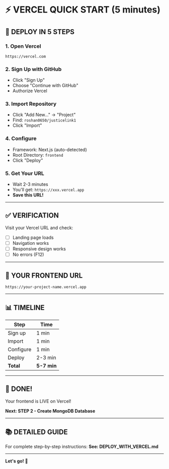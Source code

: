 # ⚡ VERCEL QUICK START (5 minutes)

## 🚀 DEPLOY IN 5 STEPS

### 1. Open Vercel
```
https://vercel.com
```

### 2. Sign Up with GitHub
- Click "Sign Up"
- Choose "Continue with GitHub"
- Authorize Vercel

### 3. Import Repository
- Click "Add New..." → "Project"
- Find: `roshan0650/justicelink1`
- Click "Import"

### 4. Configure
- Framework: Next.js (auto-detected)
- Root Directory: `frontend`
- Click "Deploy"

### 5. Get Your URL
- Wait 2-3 minutes
- You'll get: `https://xxx.vercel.app`
- **Save this URL!**

---

## ✅ VERIFICATION

Visit your Vercel URL and check:
- [ ] Landing page loads
- [ ] Navigation works
- [ ] Responsive design works
- [ ] No errors (F12)

---

## 🎯 YOUR FRONTEND URL

```
https://your-project-name.vercel.app
```

---

## 📊 TIMELINE

| Step | Time |
|------|------|
| Sign up | 1 min |
| Import | 1 min |
| Configure | 1 min |
| Deploy | 2-3 min |
| **Total** | **5-7 min** |

---

## 🎉 DONE!

Your frontend is LIVE on Vercel!

**Next: STEP 2 - Create MongoDB Database**

---

## 📚 DETAILED GUIDE

For complete step-by-step instructions:
**See: DEPLOY_WITH_VERCEL.md**

---

**Let's go! 🚀**

